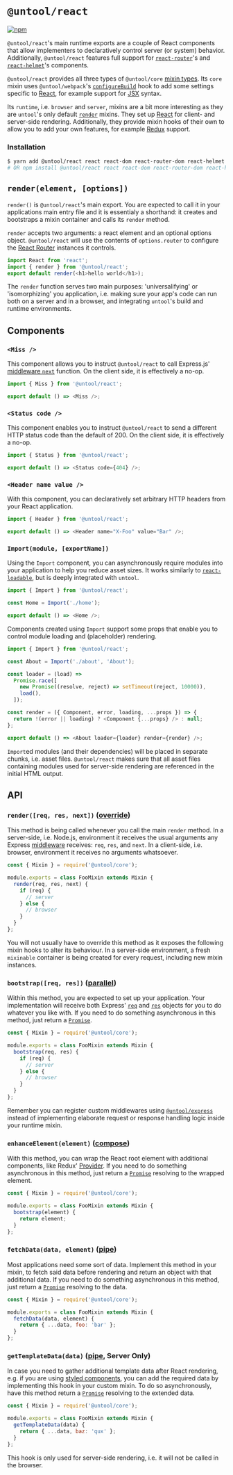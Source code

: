 # `@untool/react`

[![npm](https://img.shields.io/npm/v/@untool%2Freact.svg)](https://www.npmjs.com/package/@untool%2Freact)

`@untool/react`'s main runtime exports are a couple of React components that allow implementers to declaratively control server (or system) behavior. Additionally, `@untool/react` features full support for [`react-router`](https://github.com/ReactTraining/react-router)'s and [`react-helmet`](https://github.com/nfl/react-helmet)'s components.

`@untool/react` provides all three types of `@untool/core` [mixin types](https://github.com/untool/untool/blob/master/packages/core/README.md#mixins). Its `core` mixin uses `@untool/webpack`'s [`configureBuild`](https://github.com/untool/untool/blob/master/packages/webpack/README.md#configurebuildwebpackconfig-loaderconfigs-target-pipe) hook to add some settings specific to [React](https://reactjs.org), for example support for [JSX](https://reactjs.org/docs/introducing-jsx.html) syntax.

Its `runtime`, i.e. `browser` and `server`, mixins are a bit more interesting as they are `untool`'s only default [`render`](https://github.com/untool/untool/blob/master/packages/core/README.md#renderargs-runtime-only) mixins. They set up [React](https://reactjs.org) for client- and server-side rendering. Additionally, they provide mixin hooks of their own to allow you to add your own features, for example [Redux](https://redux.js.org) support.

### Installation

```bash
$ yarn add @untool/react react react-dom react-router-dom react-helmet
# OR npm install @untool/react react react-dom react-router-dom react-helmet
```

## `render(element, [options])`

`render()` is `@untool/react`'s main export. You are expected to call it in your applications main entry file and it is essentialy a shorthand: it creates and bootstraps a mixin container and calls its `render` method.

`render` accepts two arguments: a react element and an optional options object. `@untool/react` will use the contents of `options.router` to configure the [React Router](https://github.com/ReactTraining/react-router) instances it controls.

```javascript
import React from 'react';
import { render } from '@untool/react';
export default render(<h1>hello world</h1>);
```

The `render` function serves two main purposes: 'universalifying' or 'isomorphizing' you application, i.e. making sure your app's code can run both on a server and in a browser, and integrating `untool`'s build and runtime environments.

## Components

### `<Miss />`

This component allows you to instruct `@untool/react` to call Express.js' [middleware `next`](https://expressjs.com/en/guide/using-middleware.html) function. On the client side, it is effectively a no-op.

```javascript
import { Miss } from '@untool/react';

export default () => <Miss />;
```

### `<Status code />`

This component enables you to instruct `@untool/react` to send a different HTTP status code than the default of 200. On the client side, it is effectively a no-op.

```javascript
import { Status } from '@untool/react';

export default () => <Status code={404} />;
```

### `<Header name value />`

With this component, you can declaratively set arbitrary HTTP headers from your React application.

```javascript
import { Header } from '@untool/react';

export default () => <Header name="X-Foo" value="Bar" />;
```

### `Import(module, [exportName])`

Using the `Import` component, you can asynchronously require modules into your application to help you reduce asset sizes. It works similarly to [`react-loadable`](https://github.com/jamiebuilds/react-loadable), but is deeply integrated with `untool`.

```javascript
import { Import } from '@untool/react';

const Home = Import('./home');

export default () => <Home />;
```

Components created using `Import` support some props that enable you to control module loading and (placeholder) rendering.

```javascript
import { Import } from '@untool/react';

const About = Import('./about', 'About');

const loader = (load) =>
  Promise.race([
    new Promise((resolve, reject) => setTimeout(reject, 10000)),
    load(),
  ]);

const render = ({ Component, error, loading, ...props }) => {
  return !(error || loading) ? <Component {...props} /> : null;
};

export default () => <About loader={loader} render={render} />;
```

`Import`ed modules (and their dependencies) will be placed in separate chunks, i.e. asset files. `@untool/react` makes sure that all asset files containing modules used for server-side rendering are referenced in the initial HTML output.

## API

### `render([req, res, next])` ([override](https://github.com/untool/mixinable/blob/master/README.md#defineoverride))

This method is being called whenever you call the main `render` method. In a server-side, i.e. Node.js, environment it receives the usual arguments any Express [middleware](https://expressjs.com/en/guide/writing-middleware.html) receives: `req`, `res`, and `next`. In a client-side, i.e. browser, environment it receives no arguments whatsoever.

```javascript
const { Mixin } = require('@untool/core');

module.exports = class FooMixin extends Mixin {
  render(req, res, next) {
    if (req) {
      // server
    } else {
      // browser
    }
  }
};
```

You will not usually have to override this method as it exposes the following mixin hooks to alter its behaviour. In a server-side environment, a fresh `mixinable` container is being created for every request, including new mixin instances.

### `bootstrap([req, res])` ([parallel](https://github.com/untool/mixinable/blob/master/README.md#defineparallel))

Within this method, you are expected to set up your application. Your implementation will receive both Express' [`req`](https://expressjs.com/en/4x/api.html#req) and [`res`](https://expressjs.com/en/4x/api.html#res) objects for you to do whatever you like with. If you need to do something asynchronous in this method, just return a [`Promise`](https://developer.mozilla.org/en-US/docs/Web/JavaScript/Reference/Global_Objects/Promise).

```javascript
const { Mixin } = require('@untool/core');

module.exports = class FooMixin extends Mixin {
  bootstrap(req, res) {
    if (req) {
      // server
    } else {
      // browser
    }
  }
};
```

Remember you can register custom middlewares using [`@untool/express`](https://github.com/untool/untool/blob/master/packages/express/README.md#initializeserverapp-target-sequence) instead of implementing elaborate request or response handling logic inside your runtime mixin.

### `enhanceElement(element)` ([compose](https://github.com/untool/mixinable/blob/master/README.md#definecompose))

With this method, you can wrap the React root element with additional components, like Redux' [Provider](https://redux.js.org/basics/usage-with-react). If you need to do something asynchronous in this method, just return a [`Promise`](https://developer.mozilla.org/en-US/docs/Web/JavaScript/Reference/Global_Objects/Promise) resolving to the wrapped element.

```javascript
const { Mixin } = require('@untool/core');

module.exports = class FooMixin extends Mixin {
  bootstrap(element) {
    return element;
  }
};
```

### `fetchData(data, element)` ([pipe](https://github.com/untool/mixinable/blob/master/README.md#definepipe))

Most applications need some sort of data. Implement this method in your mixin, to fetch said data before rendering and return an object with that additional data. If you need to do something asynchronous in this method, just return a [`Promise`](https://developer.mozilla.org/en-US/docs/Web/JavaScript/Reference/Global_Objects/Promise) resolving to the data.

```javascript
const { Mixin } = require('@untool/core');

module.exports = class FooMixin extends Mixin {
  fetchData(data, element) {
    return { ...data, foo: 'bar' };
  }
};
```

### `getTemplateData(data)` ([pipe](https://github.com/untool/mixinable/blob/master/README.md#definepipe), Server Only)

In case you need to gather additional template data after React rendering, e.g. if you are using [styled components](https://www.styled-components.com), you can add the required data by implementing this hook in your custom mixin. To do so asynchronously, have this method return a [`Promise`](https://developer.mozilla.org/en-US/docs/Web/JavaScript/Reference/Global_Objects/Promise) resolving to the extended data.

```javascript
const { Mixin } = require('@untool/core');

module.exports = class FooMixin extends Mixin {
  getTemplateData(data) {
    return { ...data, baz: 'qux' };
  }
};
```

This hook is only used for server-side rendering, i.e. it will not be called in the browser.
